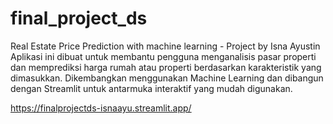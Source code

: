 # final_project_ds
Real Estate Price Prediction with machine learning - Project by Isna Ayustin
Aplikasi ini dibuat untuk membantu pengguna menganalisis pasar properti dan memprediksi harga rumah atau properti berdasarkan karakteristik yang dimasukkan. Dikembangkan menggunakan Machine Learning dan dibangun dengan Streamlit untuk antarmuka interaktif yang mudah digunakan.

https://finalprojectds-isnaayu.streamlit.app/
